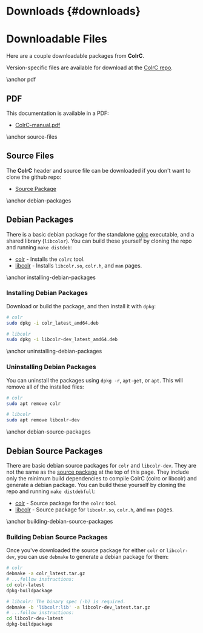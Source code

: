 # Downloads {#downloads}

# Downloadable Files

Here are a couple downloadable packages from **ColrC**.

Version-specific files are available for download at the
[ColrC repo](https://github.com/welbornprod/colrc/tree/dev/dist).

\anchor pdf
## PDF
This documentation is available in a PDF:
- [ColrC-manual.pdf](https://welbornprod.com/colrc/ColrC-manual.pdf)

\anchor source-files
## Source Files
The **ColrC** header and source file can be downloaded if you don't want to
clone the github repo:
- [Source Package](https://welbornprod.com/colrc/dist/colrc-latest.tar.gz)

\anchor debian-packages
## Debian Packages
There is a basic debian package for the standalone [colrc](https://welbornprod.com/colrc/tool.html)
executable, and a shared library (`libcolor`). You can build these yourself
by cloning the repo and running `make distdeb`:
- [colr](https://welbornprod.com/colrc/dist/colr_latest_amd64.deb) - Installs the `colrc` tool.
- [libcolr](https://welbornprod.com/colrc/dist/libcolr-dev_latest_amd64.deb) - Installs `libcolr.so`, `colr.h`, and `man` pages.

\anchor installing-debian-packages
### Installing Debian Packages
Download or build the package, and then install it with `dpkg`:
```bash
# colr
sudo dpkg -i colr_latest_amd64.deb

# libcolr
sudo dpkg -i libcolr-dev_latest_amd64.deb
```

\anchor uninstalling-debian-packages
### Uninstalling Debian Packages
You can uninstall the packages using `dpkg -r`, `apt-get`, or `apt`.
This will remove all of the installed files:
```bash
# colr
sudo apt remove colr

# libcolr
sudo apt remove libcolr-dev
```

\anchor debian-source-packages
## Debian Source Packages
There are basic debian source packages for `colr` and `libcolr-dev`. They are
not the same as the [source package](#source-files) at the top of this page.
They include only the minimum build dependencies to compile ColrC (colrc or libcolr)
and generate a debian package. You can build these yourself by cloning the
repo and running `make distdebfull`:
- [colr](https://welbornprod.com/colrc/dist/colr_latest.tar.gz) - Source package for the `colrc` tool.
- [libcolr](https://welbornprod.com/colrc/dist/libcolr-dev_latest.tar.gz) - Source package for `libcolr.so`, `colr.h`, and `man` pages.

\anchor building-debian-source-packages
### Building Debian Source Packages
Once you've downloaded the source package for either `colr` or `libcolr-dev`,
you can use `debmake` to generate a debian package for them:
```bash
# colr
debmake -a colr_latest.tar.gz
# ...follow instructions:
cd colr-latest
dpkg-buildpackage

# libcolr: The binary spec (-b) is required.
debmake -b 'libcolr:lib' -a libcolr-dev_latest.tar.gz
# ...follow instructions:
cd libcolr-dev-latest
dpkg-buildpackage
```
